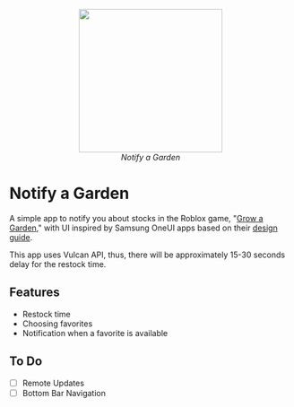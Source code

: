 <p align="center">
  <img src="https://github.com/user-attachments/assets/839502c5-3f26-4800-837f-3ba8e5579ecd" width="256" />
  <br/>
  <i>Notify a Garden</i>
</p>

# Notify a Garden

A simple app to notify you about stocks in the Roblox game, "[Grow a Garden](https://www.roblox.com/games/126884695634066/Grow-a-Garden)," with UI inspired by Samsung OneUI apps based on their [design guide](https://design.samsung.com/global/contents/one-ui/download/oneui_design_guide_eng.pdf).

This app uses Vulcan API, thus, there will be approximately 15-30 seconds delay for the restock time.

## Features
- Restock time
- Choosing favorites
- Notification when a favorite is available

## To Do
- [ ] Remote Updates
- [ ] Bottom Bar Navigation
